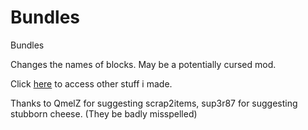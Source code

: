 # Bundles
Bundles

Changes the names of blocks.
May be a potentially cursed mod.


Click [here](https://github.com/SMOLKEYS) to access other stuff i made.


Thanks to QmelZ for suggesting scrap2items,
sup3r87 for suggesting stubborn cheese.
(They be badly misspelled)
